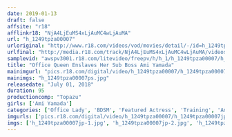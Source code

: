 ```yaml
---
date: 2019-01-13
draft: false
affsite: "r18"
afflinkr18: "NjA4LjEuMS4xLjAuMC4wLjAuMA"
url: "h_1249tpza00007"
urloriginal: "http://www.r18.com/videos/vod/movies/detail/-/id=h_1249tpza00007"
urlfinal: "http://media.r18.com/track/NjA4LjEuMS4xLjAuMC4wLjAuMA/videos/vod/movies/detail/-/id=h_1249tpza00007"
samplevid: "awspv3001.r18.com/litevideo/freepv/h/h_1/h_1249tpza00007/h_1249tpza00007_dmb_w.mp4"
title: "Office Queen Enslaves Her Sub Boss Ami Yamada"
mainimgurl: "pics.r18.com/digital/video/h_1249tpza00007/h_1249tpza00007ps.jpg"
mainimgs: "h_1249tpza00007ps.jpg"
releasedate: "July 01, 2018"
duration: 95
productioncomp: "Topazu"
girls: ['Ami Yamada']
categories: ['Office Lady', 'BDSM', 'Featured Actress', 'Training', 'Anal Play', 'Urination', 'Bondage', 'Hi-Def', 'DMM Exclusive']
imgurls: ['pics.r18.com/digital/video/h_1249tpza00007/h_1249tpza00007jp-1.jpg', 'pics.r18.com/digital/video/h_1249tpza00007/h_1249tpza00007jp-2.jpg', 'pics.r18.com/digital/video/h_1249tpza00007/h_1249tpza00007jp-3.jpg', 'pics.r18.com/digital/video/h_1249tpza00007/h_1249tpza00007jp-4.jpg', 'pics.r18.com/digital/video/h_1249tpza00007/h_1249tpza00007jp-5.jpg', 'pics.r18.com/digital/video/h_1249tpza00007/h_1249tpza00007jp-6.jpg', 'pics.r18.com/digital/video/h_1249tpza00007/h_1249tpza00007jp-7.jpg', 'pics.r18.com/digital/video/h_1249tpza00007/h_1249tpza00007jp-8.jpg', 'pics.r18.com/digital/video/h_1249tpza00007/h_1249tpza00007jp-9.jpg', 'pics.r18.com/digital/video/h_1249tpza00007/h_1249tpza00007jp-10.jpg', 'pics.r18.com/digital/video/h_1249tpza00007/h_1249tpza00007jp-11.jpg', 'pics.r18.com/digital/video/h_1249tpza00007/h_1249tpza00007jp-12.jpg', 'pics.r18.com/digital/video/h_1249tpza00007/h_1249tpza00007jp-13.jpg', 'pics.r18.com/digital/video/h_1249tpza00007/h_1249tpza00007jp-14.jpg', 'pics.r18.com/digital/video/h_1249tpza00007/h_1249tpza00007jp-15.jpg', 'pics.r18.com/digital/video/h_1249tpza00007/h_1249tpza00007jp-16.jpg', 'pics.r18.com/digital/video/h_1249tpza00007/h_1249tpza00007jp-17.jpg', 'pics.r18.com/digital/video/h_1249tpza00007/h_1249tpza00007jp-18.jpg', 'pics.r18.com/digital/video/h_1249tpza00007/h_1249tpza00007jp-19.jpg', 'pics.r18.com/digital/video/h_1249tpza00007/h_1249tpza00007jp-20.jpg']
imgs: ['h_1249tpza00007jp-1.jpg', 'h_1249tpza00007jp-2.jpg', 'h_1249tpza00007jp-3.jpg', 'h_1249tpza00007jp-4.jpg', 'h_1249tpza00007jp-5.jpg', 'h_1249tpza00007jp-6.jpg', 'h_1249tpza00007jp-7.jpg', 'h_1249tpza00007jp-8.jpg', 'h_1249tpza00007jp-9.jpg', 'h_1249tpza00007jp-10.jpg', 'h_1249tpza00007jp-11.jpg', 'h_1249tpza00007jp-12.jpg', 'h_1249tpza00007jp-13.jpg', 'h_1249tpza00007jp-14.jpg', 'h_1249tpza00007jp-15.jpg', 'h_1249tpza00007jp-16.jpg', 'h_1249tpza00007jp-17.jpg', 'h_1249tpza00007jp-18.jpg', 'h_1249tpza00007jp-19.jpg', 'h_1249tpza00007jp-20.jpg']
---
```

